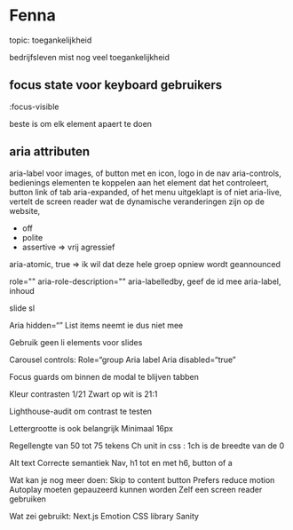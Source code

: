 # Fenna

topic: toegankelijkheid


bedrijfsleven mist nog veel toegankelijkheid

## focus state voor keyboard gebruikers
:focus-visible

beste is om elk element apaert te doen

## aria attributen

aria-label voor images, of button met en icon, logo in de nav
aria-controls, bedienings elementen te koppelen aan het element dat het controleert, button link of tab
aria-expanded, of het menu uitgeklapt is of niet
aria-live, vertelt de screen reader wat de dynamische veranderingen zijn op de website, 
- off
- polite
- assertive => vrij agressief

aria-atomic, true => ik wil dat deze hele groep opniew wordt geannounced

role=""
aria-role-description=""
aria-labelledby, geef de id mee
aria-label, inhoud 

slide sl

Aria hidden=“”
List items neemt ie dus niet mee 

Gebruik geen li elements voor slides


Carousel controls:
Role=“group 
Aria label
Aria disabled=“true”

Focus guards om binnen de modal te blijven tabben 

Kleur contrasten 
1/21
Zwart op wit is 21:1

Lighthouse-audit om contrast te testen

Lettergrootte is ook belangrijk
Minimaal 16px

Regellengte van 50 tot 75 tekens
Ch unit in css : 1ch is de breedte van de 0 

Alt text 
Correcte semantiek 
Nav, h1 tot en met h6, button of a

Wat kan je nog meer doen:
Skip to content button
Prefers reduce motion
Autoplay moeten gepauzeerd kunnen worden
Zelf een screen reader gebruiken

Wat zei gebruikt:
Next.js
Emotion CSS library
Sanity